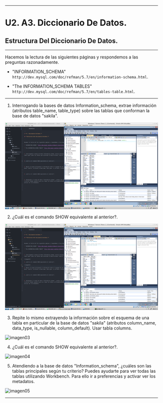 ___

# **U2. A3. Diccionario De Datos.**

## **Estructura Del Diccionario De Datos.**

---

Hacemos la lectura de las siguientes páginas y respondemos a las preguntas razonadamente.

* "INFORMATION_SCHEMA" `http://dev.mysql.com/doc/refman/5.7/en/information-schema.html`.

* "The INFORMATION_SCHEMA TABLES" `http://dev.mysql.com/doc/refman/5.7/en/tables-table.html`.

---

1. Interrogando la bases de datos Information_schema, extrae información (atributos table_name, table_type) sobre las tablas que conforman la base de datos "sakila".

![imagen01](./images/01.png)

2. ¿Cuál es el comando SHOW equivalente al anterior?.

![imagen02](./images/02.png)

3. Repite lo mismo extrayendo la información sobre el esquema de una tabla en particular de la base de datos "sakila" (atributos column_name, data_type, is_nullable, column_default). Usar tabla columns.

![imagen03](,/images/03.png)

4. ¿Cuál es el comando SHOW equivalente al anterior?.

![imagen04](,/images/04.png)

5. Atendiendo a la base de datos "Information_schema", ¿cuáles son las tablas principales según tu criterio? Puedes ayudarte para ver todas las tablas utilizando Workbench. Para ello ir a preferencias y activar ver los metadatos.

![imagen05](,/images/05.png)

---

